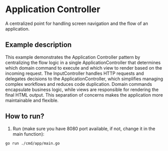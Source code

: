 # Application Controller

A centralized point for handling screen navigation and the flow of an application.

## Example description

This example demonstrates the Application Controller pattern by centralizing the flow logic in a single ApplicationController that determines which domain command to execute and which view to render based on the incoming request. The InputController handles HTTP requests and delegates decisions to the ApplicationController, which simplifies managing complex workflows and reduces code duplication. Domain commands encapsulate business logic, while views are responsible for rendering the final HTML output. This separation of concerns makes the application more maintainable and flexible.

## How to run?

1. Run (make sure you have 8080 port available, if not, change it in the main function):

```
go run ./cmd/app/main.go
```
